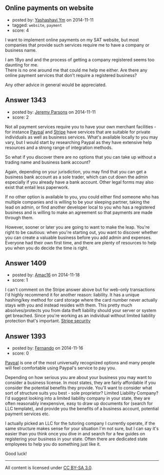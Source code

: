 ## Online payments on website

- posted by: [Yashashavi Ym](https://stackexchange.com/users/1250076/yashashavi-ym) on 2014-11-11
- tagged: `website`, `payment`
- score: 4

I want to implement online payments on my SAT website, but most companies that provide such services require me to have a company or business name.

I am 18yo and and the process of getting a company registered seems too daunting for me. <br />There is no one around me that could me help me either. Are there any online payment services that don't require a registered business?

Any other advice in general would be appreciated.



## Answer 1343

- posted by: [Jeremy Parsons](https://stackexchange.com/users/497810/jeremy-parsons) on 2014-11-11
- score: 2

<p>Not all payment services require you to have your own merchant facilities - for instance <a href="http://www.paypal.com" rel="nofollow">Paypal</a> and <a href="http://stripe.com/" rel="nofollow">Stripe</a> have services that are suitable for private individuals as well as business services. What's available locally to you may vary, but I would start by researching Paypal as they have extensive help resources and a strong range of integration methods.</p>

<p>So what if you discover there are no options that you can take up without a trading name and business bank account?</p>

<p>Again, depending on your jurisdiction, you may find that you can get a business bank account as a sole trader, which can cut down the admin especially if you already have a bank account. Other legal forms may also exist that entail less paperwork.</p>

<p>If no other option is available to you, you could either find someone who has multiple companies and is willing to be your sleeping partner, taking the lead on admin, or find another developer local to you who has a registered business and is willing to make an agreement so that payments are made through them.</p>

<p>However, sooner or later you are going to want to make the leap. You're right to be cautious: when you're starting out, you want to discover whether you can create a valuable business before you add admin and expenses. Everyone had their own first time, and there are plenty of resources to help you when you do decide the time is right.</p>



## Answer 1409

- posted by: [Amac16](https://stackexchange.com/users/4951349/amac16) on 2014-11-18
- score: 1

<p>I can't comment on the Stripe answer above but for web-only transactions I'd highly recommend it for another reason: liability.  It has a unique hashing/key method for card storage where the card number never actually stays with you and instead resides with them.  This pretty much absolves/protects you from data theft liability should your server or system get breached. Since you're working as an individual without limited liability protection that's important. <a href="https://stripe.com/us/features#seamless-security" rel="nofollow">Stripe security</a></p>



## Answer 1393

- posted by: [Fernando](https://stackexchange.com/users/5092626/fernando) on 2014-11-16
- score: 0

<p><a href="http://www.paypal.com/" rel="nofollow">Paypal</a> is one of the most universally recognized options and many people will feel comfortable using Paypal's service to pay you.</p>

<p>Depending on how serious you are about your business you may want to consider a business license. In most states, they are fairly affordable if you consider the potential benefits they provide. You'll want to consider what sort of structure suits you best - sole proprietor? Limited Liability Company? I'd suggest looking into a limited liability company in your state, they are often reasonably inexpensive, easy to draw up documents for (search for LLC template), and provide you the benefits of a business account, potential payment services etc.</p>

<p>I actually picked an LLC for the tutoring company I currently operate, if the same structure makes sense for your situation I'm not sure, but I can say it's easier than you think once you dive in and search for a few guides on registering your business in your state. Often there are dedicated state employees to help you do something just like it.</p>

<p>Good luck! </p>




---

All content is licensed under [CC BY-SA 3.0](https://creativecommons.org/licenses/by-sa/3.0/).
